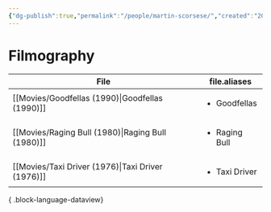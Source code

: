 ```yaml
---
{"dg-publish":true,"permalink":"/people/martin-scorsese/","created":"2023-12-11","updated":"2024-06-17"}
---
```



# Filmography

| File                                                 | file.aliases                  |
| ---------------------------------------------------- | ----------------------------- |
| [[Movies/Goodfellas (1990)\|Goodfellas (1990)]]   | <ul><li>Goodfellas</li></ul>  |
| [[Movies/Raging Bull (1980)\|Raging Bull (1980)]] | <ul><li>Raging Bull</li></ul> |
| [[Movies/Taxi Driver (1976)\|Taxi Driver (1976)]] | <ul><li>Taxi Driver</li></ul> |

{ .block-language-dataview}
